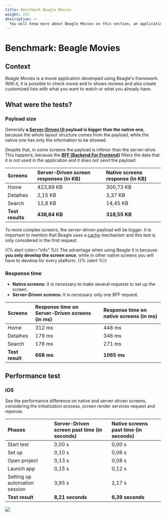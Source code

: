 ```yaml
---
title: Benchmark Beagle Movies
weight: 237
description: >-
  You will know more about Beagle Movies on this section, an application developed using Beagle.
---
```


# Benchmark: Beagle Movies

## Context

Beagle Movies is a movie application developed using Beagle's framework. With it, it is possible to check movie and tv shows reviews and also create customized lists with what you want to watch or what you already have. 

## What were the tests?

### Payload size 

Generally **a [**Server-Driven UI**](../../../../../principais-conceitos#server-driven-ui) payload is bigger than the native one**, because the whole layout structure comes from the payload, while the native one has only the information to be showed.

Despite that, in some screens the payload is inferior than the server-drive. This happens, because the [**BFF \(Backend For Frontend\)**](../../../../principais-conceitos#backend-for-frontend) filters the data that it is not used in the application and it does not send the payload. 

| Screens  | Server-Driven screen responses \(in KB\) | Native screens response \(in KB\) |
| :--- | :--- | :--- |
| Home | 423,89 KB | 300,73 KB |
| Detalhes | 2,15 KB | 3,37 KB |
| Search | 12,8 KB | 14,45 KB |
| **Test results** | **438,84 KB** | **318,55 KB** |

To more complex screens, the server-driven payload will be bigger. It is important to mention that Beagle uses a [cache](../../../features/cache/) mechanism and this test is only considered in the first request.


{{% alert color="info" %}}
The advantage when using Beagle it is because **you only develop the screen once**, while in other native screens you will have to develop for every platform.
{{% /alert %}}

### Response time

* **Native screens:** It is necessary to make several requests to set up the screen.
* **Server-Driven screens:** It is necessary only one BFF request.

| Screens  | Response time on Server-Driven screens  \(in ms\) | Response time on native screens  \(in ms\) |
| :--- | :--- | :--- |
| Home | 312 ms | 448 ms |
| Detalhes | 179 ms | 346 ms |
| Search | 176 ms | 271 ms |
| **Test result** | **668 ms** | **1065 ms** |

## Performance test

### iOS

See the performance difference on native and server-driven screens, considering the initialization process, screen render services request and reponse. 

| Phases  | Server-Driven screen past time  \(in seconds\) | Native screens past time  \(in seconds\) |
| :--- | :--- | :--- |
| Start test | 0,00 s | 0,00 s |
| Set up  | 0,10 s | 0,06 s |
| Open project | 0,13 s | 0,08 s |
| Launch app | 0,15 s | 0,12 s |
| Setting up automation session | 3,95 s | 2,17 s |
| **Test result** | **8,21 seconds** | **6,39 seconds** |

![](/docs-beagle/comparativo-ios-v1-1-.gif)
